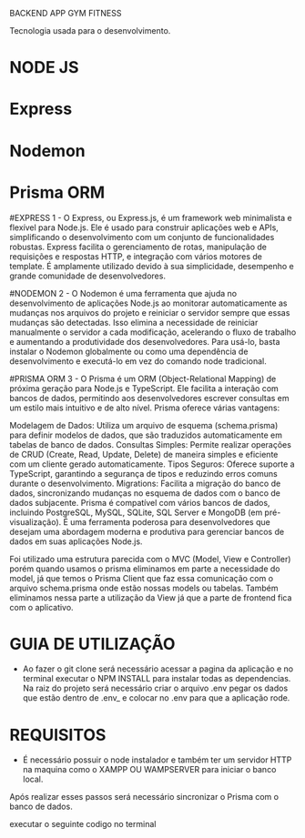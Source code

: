 BACKEND APP GYM FITNESS


Tecnologia usada para o desenvolvimento.

# NODE JS
# Express
# Nodemon
# Prisma ORM

#EXPRESS
 1 - O Express, ou Express.js, é um framework web minimalista e flexível para Node.js.
   Ele é usado para construir aplicações web e APIs, simplificando o desenvolvimento com um conjunto de funcionalidades robustas. 
   Express facilita o gerenciamento de rotas, manipulação de requisições e respostas HTTP, e integração com vários motores de template.
   É amplamente utilizado devido à sua simplicidade, desempenho e grande comunidade de desenvolvedores.

#NODEMON
2 - O Nodemon é uma ferramenta que ajuda no desenvolvimento de aplicações Node.js ao monitorar 
     automaticamente as mudanças nos arquivos do projeto e reiniciar o servidor sempre que essas mudanças são detectadas. 
     Isso elimina a necessidade de reiniciar manualmente o servidor a cada modificação, 
    acelerando o fluxo de trabalho e aumentando a produtividade dos desenvolvedores. Para usá-lo, 
    basta instalar o Nodemon globalmente ou como uma dependência de desenvolvimento e executá-lo em vez do comando node tradicional. 
    
#PRISMA ORM
3 - O Prisma é um ORM (Object-Relational Mapping) de próxima geração para Node.js e TypeScript. Ele facilita a interação com bancos de dados, permitindo aos desenvolvedores escrever consultas em um estilo mais intuitivo e de alto nível. Prisma oferece várias vantagens:

Modelagem de Dados: Utiliza um arquivo de esquema (schema.prisma) para definir modelos de dados, que são traduzidos automaticamente em tabelas de banco de dados.
Consultas Simples: Permite realizar operações de CRUD (Create, Read, Update, Delete) de maneira simples e eficiente com um cliente gerado automaticamente.
Tipos Seguros: Oferece suporte a TypeScript, garantindo a segurança de tipos e reduzindo erros comuns durante o desenvolvimento.
Migrations: Facilita a migração do banco de dados, sincronizando mudanças no esquema de dados com o banco de dados subjacente.
Prisma é compatível com vários bancos de dados, incluindo PostgreSQL, MySQL, SQLite, SQL Server e MongoDB (em pré-visualização). É uma ferramenta poderosa para desenvolvedores que desejam uma abordagem moderna e produtiva para gerenciar bancos de dados em suas aplicações Node.js.


Foi utilizado uma estrutura parecida com o MVC (Model, View e Controller) porém quando usamos o prisma eliminamos em parte a necessidade do model, já que temos o Prisma Client que faz essa comunicação com o arquivo schema.prisma onde estão nossas models ou tabelas.
 Também eliminamos nessa parte a utilização da View já que a parte de frontend fica com o aplicativo.

# GUIA DE UTILIZAÇÃO

- Ao fazer o git clone será necessário acessar a pagina da aplicação e no terminal executar o NPM INSTALL para instalar todas as dependencias.
Na raiz do projeto será necessário criar o arquivo .env pegar os dados que estão dentro de .env_ e colocar no .env para que a aplicação rode.

# REQUISITOS
- É necessário possuir o node instalador e também ter um servidor HTTP na maquina como o XAMPP OU WAMPSERVER para iniciar o banco local.


Após realizar esses passos será necessário sincronizar o Prisma com o banco de dados.

executar o seguinte codigo no terminal 

